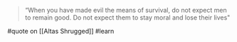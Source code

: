 > “When you have made evil the means of survival, do not expect men to remain good. Do not expect them to stay moral and lose their lives"

#quote  on [[Altas Shrugged]] #learn 